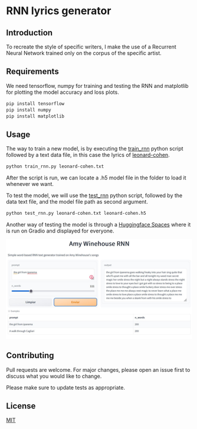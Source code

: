 # RNN lyrics generator
## Introduction
To recreate the style of specific writers, I make the use of a Recurrent Neural Network trained only on the corpus of the specific artist. 


## Requirements

We need tensorflow, numpy for training and testing the RNN and matplotlib for plotting the model accuracy and loss plots.


```bash
pip install tensorflow
pip install numpy
pip install matplotlib
```

## Usage

The way to train a new model, is by executing the [train_rnn](train_rnn.py) python script followed by a text data file, in this case the lyrics of [leonard-cohen](leonard-cohen.txt).  
```bash
python train_rnn.py leonard-cohen.txt
```
After the script is run, we can locate a .h5 model file in the folder to load it whenever we want.

To test the model, we will use the [test_rnn](test_rnn.py) python script, followed by the data text file, and the model file path as second argument. 

```bash
python test_rnn.py leonard-cohen.txt leonard-cohen.h5

```


Another way of testing the model is through a [Huggingface Spaces](https://huggingface.co/spaces/jmaller/rnn-amywinehouse) where it is run on Gradio and displayed for everyone.

![Image of online demo](Demo_Amy.JPG "" )



## Contributing
Pull requests are welcome. For major changes, please open an issue first to discuss what you would like to change.

Please make sure to update tests as appropriate.

## License
[MIT](https://choosealicense.com/licenses/mit/)
